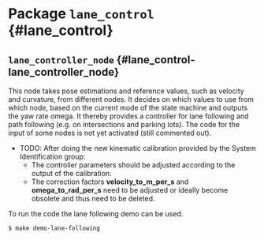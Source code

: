 # Package `lane_control` {#lane_control}

<move-here src='#lane_control-autogenerated'/>


## `lane_controller_node` {#lane_control-lane_controller_node}

<move-here src='#lane_control-lane_controller_node-autogenerated'/>

This node takes pose estimations and reference values, such as velocity and curvature, from different nodes. It decides on which values to use from which node, based on the current mode of the state machine and outputs the yaw rate omega. It thereby provides a controller for lane following and path following (e.g. on intersections and parking lots). The code for the input of some nodes is not yet activated (still commented out).

* TODO: After doing the new kinematic calibration provided by the System Identification group:
    - The controller parameters should be adjusted according to the output of the calibration.
    - The correction factors **velocity_to_m_per_s** and **omega_to_rad_per_s** need to be adjusted or ideally become obsolete and thus need to be deleted.

To run the code the lane following demo can be used.

    $ make demo-lane-following 